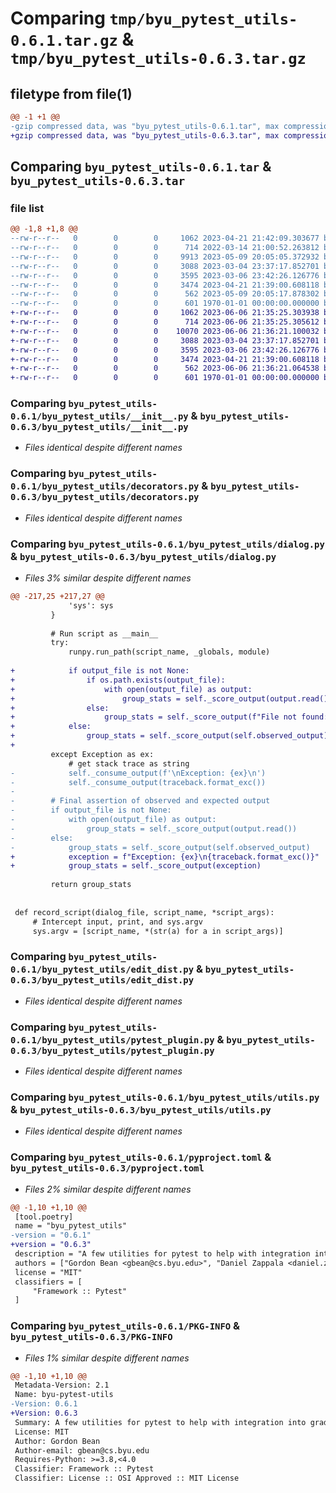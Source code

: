 # Comparing `tmp/byu_pytest_utils-0.6.1.tar.gz` & `tmp/byu_pytest_utils-0.6.3.tar.gz`

## filetype from file(1)

```diff
@@ -1 +1 @@
-gzip compressed data, was "byu_pytest_utils-0.6.1.tar", max compression
+gzip compressed data, was "byu_pytest_utils-0.6.3.tar", max compression
```

## Comparing `byu_pytest_utils-0.6.1.tar` & `byu_pytest_utils-0.6.3.tar`

### file list

```diff
@@ -1,8 +1,8 @@
--rw-r--r--   0        0        0     1062 2023-04-21 21:42:09.303677 byu_pytest_utils-0.6.1/byu_pytest_utils/__init__.py
--rw-r--r--   0        0        0      714 2022-03-14 21:00:52.263812 byu_pytest_utils-0.6.1/byu_pytest_utils/decorators.py
--rw-r--r--   0        0        0     9913 2023-05-09 20:05:05.372932 byu_pytest_utils-0.6.1/byu_pytest_utils/dialog.py
--rw-r--r--   0        0        0     3088 2023-03-04 23:37:17.852701 byu_pytest_utils-0.6.1/byu_pytest_utils/edit_dist.py
--rw-r--r--   0        0        0     3595 2023-03-06 23:42:26.126776 byu_pytest_utils-0.6.1/byu_pytest_utils/pytest_plugin.py
--rw-r--r--   0        0        0     3474 2023-04-21 21:39:00.608118 byu_pytest_utils-0.6.1/byu_pytest_utils/utils.py
--rw-r--r--   0        0        0      562 2023-05-09 20:05:17.878302 byu_pytest_utils-0.6.1/pyproject.toml
--rw-r--r--   0        0        0      601 1970-01-01 00:00:00.000000 byu_pytest_utils-0.6.1/PKG-INFO
+-rw-r--r--   0        0        0     1062 2023-06-06 21:35:25.303938 byu_pytest_utils-0.6.3/byu_pytest_utils/__init__.py
+-rw-r--r--   0        0        0      714 2023-06-06 21:35:25.305612 byu_pytest_utils-0.6.3/byu_pytest_utils/decorators.py
+-rw-r--r--   0        0        0    10070 2023-06-06 21:36:21.100032 byu_pytest_utils-0.6.3/byu_pytest_utils/dialog.py
+-rw-r--r--   0        0        0     3088 2023-03-04 23:37:17.852701 byu_pytest_utils-0.6.3/byu_pytest_utils/edit_dist.py
+-rw-r--r--   0        0        0     3595 2023-03-06 23:42:26.126776 byu_pytest_utils-0.6.3/byu_pytest_utils/pytest_plugin.py
+-rw-r--r--   0        0        0     3474 2023-04-21 21:39:00.608118 byu_pytest_utils-0.6.3/byu_pytest_utils/utils.py
+-rw-r--r--   0        0        0      562 2023-06-06 21:36:21.064538 byu_pytest_utils-0.6.3/pyproject.toml
+-rw-r--r--   0        0        0      601 1970-01-01 00:00:00.000000 byu_pytest_utils-0.6.3/PKG-INFO
```

### Comparing `byu_pytest_utils-0.6.1/byu_pytest_utils/__init__.py` & `byu_pytest_utils-0.6.3/byu_pytest_utils/__init__.py`

 * *Files identical despite different names*

### Comparing `byu_pytest_utils-0.6.1/byu_pytest_utils/decorators.py` & `byu_pytest_utils-0.6.3/byu_pytest_utils/decorators.py`

 * *Files identical despite different names*

### Comparing `byu_pytest_utils-0.6.1/byu_pytest_utils/dialog.py` & `byu_pytest_utils-0.6.3/byu_pytest_utils/dialog.py`

 * *Files 3% similar despite different names*

```diff
@@ -217,25 +217,27 @@
             'sys': sys
         }
 
         # Run script as __main__
         try:
             runpy.run_path(script_name, _globals, module)
 
+            if output_file is not None:
+                if os.path.exists(output_file):
+                    with open(output_file) as output:
+                        group_stats = self._score_output(output.read())
+                else:
+                    group_stats = self._score_output(f"File not found: {output_file}. Did you write it?")
+            else:
+                group_stats = self._score_output(self.observed_output)
+
         except Exception as ex:
             # get stack trace as string
-            self._consume_output(f'\nException: {ex}\n')
-            self._consume_output(traceback.format_exc())
-
-        # Final assertion of observed and expected output
-        if output_file is not None:
-            with open(output_file) as output:
-                group_stats = self._score_output(output.read())
-        else:
-            group_stats = self._score_output(self.observed_output)
+            exception = f"Exception: {ex}\n{traceback.format_exc()}"
+            group_stats = self._score_output(exception)
 
         return group_stats
 
 
 def record_script(dialog_file, script_name, *script_args):
     # Intercept input, print, and sys.argv
     sys.argv = [script_name, *(str(a) for a in script_args)]
```

### Comparing `byu_pytest_utils-0.6.1/byu_pytest_utils/edit_dist.py` & `byu_pytest_utils-0.6.3/byu_pytest_utils/edit_dist.py`

 * *Files identical despite different names*

### Comparing `byu_pytest_utils-0.6.1/byu_pytest_utils/pytest_plugin.py` & `byu_pytest_utils-0.6.3/byu_pytest_utils/pytest_plugin.py`

 * *Files identical despite different names*

### Comparing `byu_pytest_utils-0.6.1/byu_pytest_utils/utils.py` & `byu_pytest_utils-0.6.3/byu_pytest_utils/utils.py`

 * *Files identical despite different names*

### Comparing `byu_pytest_utils-0.6.1/pyproject.toml` & `byu_pytest_utils-0.6.3/pyproject.toml`

 * *Files 2% similar despite different names*

```diff
@@ -1,10 +1,10 @@
 [tool.poetry]
 name = "byu_pytest_utils"
-version = "0.6.1"
+version = "0.6.3"
 description = "A few utilities for pytest to help with integration into gradescope"
 authors = ["Gordon Bean <gbean@cs.byu.edu>", "Daniel Zappala <daniel.zappala@gmail.com>"]
 license = "MIT"
 classifiers = [
     "Framework :: Pytest"
 ]
```

### Comparing `byu_pytest_utils-0.6.1/PKG-INFO` & `byu_pytest_utils-0.6.3/PKG-INFO`

 * *Files 1% similar despite different names*

```diff
@@ -1,10 +1,10 @@
 Metadata-Version: 2.1
 Name: byu-pytest-utils
-Version: 0.6.1
+Version: 0.6.3
 Summary: A few utilities for pytest to help with integration into gradescope
 License: MIT
 Author: Gordon Bean
 Author-email: gbean@cs.byu.edu
 Requires-Python: >=3.8,<4.0
 Classifier: Framework :: Pytest
 Classifier: License :: OSI Approved :: MIT License
```

